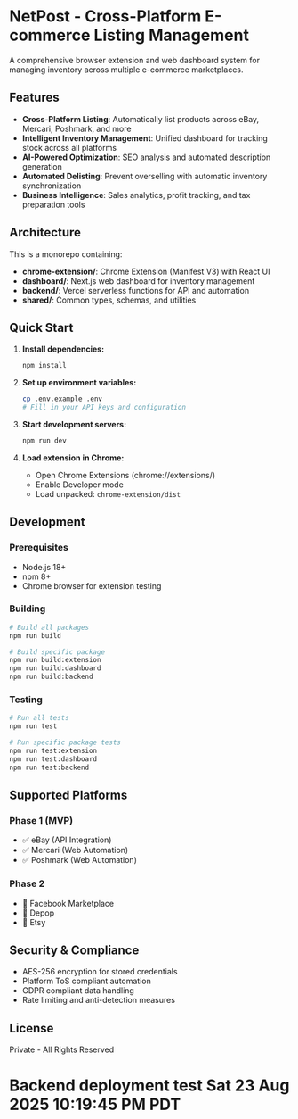 # NetPost - Cross-Platform E-commerce Listing Management

A comprehensive browser extension and web dashboard system for managing inventory across multiple e-commerce marketplaces.

## Features

- **Cross-Platform Listing**: Automatically list products across eBay, Mercari, Poshmark, and more
- **Intelligent Inventory Management**: Unified dashboard for tracking stock across all platforms
- **AI-Powered Optimization**: SEO analysis and automated description generation
- **Automated Delisting**: Prevent overselling with automatic inventory synchronization
- **Business Intelligence**: Sales analytics, profit tracking, and tax preparation tools

## Architecture

This is a monorepo containing:

- **chrome-extension/**: Chrome Extension (Manifest V3) with React UI
- **dashboard/**: Next.js web dashboard for inventory management
- **backend/**: Vercel serverless functions for API and automation
- **shared/**: Common types, schemas, and utilities

## Quick Start

1. **Install dependencies:**
   ```bash
   npm install
   ```

2. **Set up environment variables:**
   ```bash
   cp .env.example .env
   # Fill in your API keys and configuration
   ```

3. **Start development servers:**
   ```bash
   npm run dev
   ```

4. **Load extension in Chrome:**
   - Open Chrome Extensions (chrome://extensions/)
   - Enable Developer mode
   - Load unpacked: `chrome-extension/dist`

## Development

### Prerequisites

- Node.js 18+
- npm 8+
- Chrome browser for extension testing

### Building

```bash
# Build all packages
npm run build

# Build specific package
npm run build:extension
npm run build:dashboard
npm run build:backend
```

### Testing

```bash
# Run all tests
npm run test

# Run specific package tests
npm run test:extension
npm run test:dashboard
npm run test:backend
```

## Supported Platforms

### Phase 1 (MVP)
- ✅ eBay (API Integration)
- ✅ Mercari (Web Automation)
- ✅ Poshmark (Web Automation)

### Phase 2
- 🔄 Facebook Marketplace
- 🔄 Depop
- 🔄 Etsy

## Security & Compliance

- AES-256 encryption for stored credentials
- Platform ToS compliant automation
- GDPR compliant data handling
- Rate limiting and anti-detection measures

## License

Private - All Rights Reserved
# Backend deployment test Sat 23 Aug 2025 10:19:45 PM PDT
